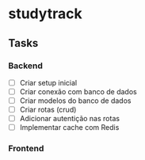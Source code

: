# studytrack

## Tasks

### Backend

- [ ] Criar setup inicial
- [ ] Criar conexão com banco de dados
- [ ] Criar modelos do banco de dados
- [ ] Criar rotas (crud)
- [ ] Adicionar autentição nas rotas
- [ ] Implementar cache com Redis

### Frontend
